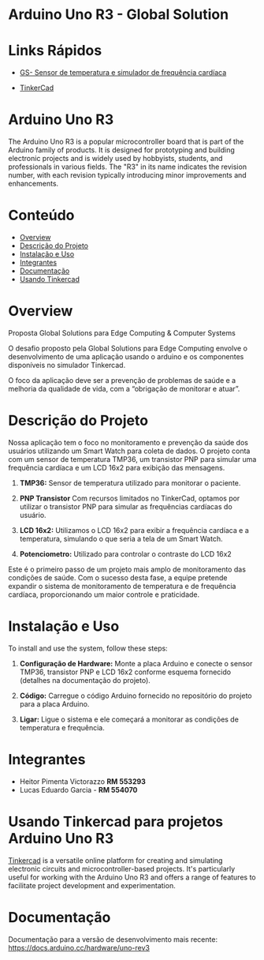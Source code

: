 Arduino Uno R3 - Global Solution
===========================================

# Links Rápidos

- [GS- Sensor de temperatura e simulador de frequência cardíaca](https://www.tinkercad.com/things/affay56ZPpu-gs-sensor-de-temperatura-e-simulador-de-frequencia-cardiaca?sharecode=f3Ri3olxdRvtfouw7US0ebf2GXF3gOKzrGHe7805ZGU)

- [TinkerCad](https://www.tinkercad.com)

# Arduino Uno R3

The Arduino Uno R3 is a popular microcontroller board that is part of the Arduino family of products. It is designed for prototyping and building electronic projects and is widely used by hobbyists, students, and professionals in various fields. The "R3" in its name indicates the revision number, with each revision typically introducing minor improvements and enhancements.
# Conteúdo
- [Overview](#overview)
- [Descrição do Projeto](#descricao-do-projeto)
- [Instalação e Uso](#instalacao-e-uso)
- [Integrantes](#integrantes)
- [Documentação](#documentacao)
- [Usando Tinkercad](#usando-tinkercad-para-projetos-arduino-uno-R3)

# Overview
Proposta Global Solutions para Edge Computing & Computer Systems

O desafio proposto pela Global Solutions para Edge Computing envolve o desenvolvimento de uma aplicação usando o arduino e os
componentes disponíveis no simulador Tinkercad.

O foco da aplicação deve ser a prevenção de problemas de saúde e a melhoria da qualidade de vida, com a “obrigação de monitorar e
atuar”.

# Descrição do Projeto
Nossa aplicação tem o foco no monitoramento e prevenção da saúde dos usuários utilizando um Smart Watch para coleta de dados. O projeto conta com um sensor de temperatura TMP36, um transistor PNP para simular uma frequência cardíaca e um LCD 16x2 para exibição das mensagens.     

1. **TMP36:** Sensor de temperatura utilizado para monitorar o paciente.

2. **PNP Transistor** Com recursos limitados no TinkerCad, optamos por utilizar o transistor PNP para simular as frequências cardíacas do usuário.
   
3. **LCD 16x2:** Utilizamos o LCD 16x2 para exibir a frequência cardíaca e a temperatura, simulando o que seria a tela de um Smart Watch.

4. **Potenciometro:** Utilizado para controlar o contraste do LCD 16x2 

Este é o primeiro passo de um projeto mais amplo de monitoramento das condições de saúde. Com o sucesso desta fase, a equipe pretende expandir o sistema de monitoramento de temperatura e de frequência cardíaca, proporcionando um maior controle e praticidade.

# Instalação e Uso
To install and use the system, follow these steps:

1. **Configuração de Hardware:** Monte a placa Arduino e conecte o sensor TMP36, transistor PNP e LCD 16x2 conforme esquema fornecido (detalhes na documentação do projeto).

2. **Código:** Carregue o código Arduino fornecido no repositório do projeto para a placa Arduino.

3. **Ligar:** Ligue o sistema e ele começará a monitorar as condições de temperatura e frequência.

#  Integrantes

- Heitor Pimenta Victorazzo **RM 553293**
- Lucas Eduardo Garcia - **RM 554070**

# Usando Tinkercad para projetos Arduino Uno R3

[Tinkercad](https://www.tinkercad.com?utm_source=arduino-uno-r3) is a versatile online platform for creating and simulating electronic circuits and microcontroller-based projects. It's particularly useful for working with the Arduino Uno R3 and offers a range of features to facilitate project development and experimentation.

#  Documentação

Documentação para a versão de desenvolvimento mais recente: https://docs.arduino.cc/hardware/uno-rev3
